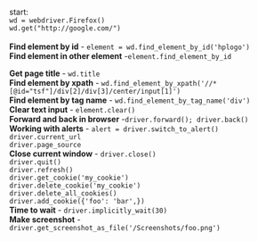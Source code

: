 start: <br>
`wd = webdriver.Firefox()`<br>
`wd.get("http://google.com/")`<br>
<br>
**Find element by id** - `element = wd.find_element_by_id('hplogo')` <br>
**Find element in other element** -`element.find_element_by_id`
<br>

**Get page title** - `wd.title`
<br>
**Find element by xpath** - `wd.find_element_by_xpath('//*[@id="tsf"]/div[2]/div[3]/center/input[1]')`
<br>
**Find element by tag name** - `wd.find_element_by_tag_name('div')`
<br>
**Clear text input** - `element.clear()`
<br>
**Forward and back in browser** -`driver.forward();
driver.back()`
<br>
**Working with alerts** - `alert = driver.switch_to_alert()`
<br>
`driver.current_url`
<br>
`driver.page_source`
<br>
**Close current window** - `driver.close()`
<br>
`driver.quit()`
<br>
`driver.refresh()`
<br>
`driver.get_cookie('my_cookie')`
<br>
`driver.delete_cookie('my_cookie')`
<br>
`driver.delete_all_cookies()`
<br>
`driver.add_cookie({'foo': 'bar',})`
<br>
**Time to wait** - `driver.implicitly_wait(30)`
<br>
**Make screenshot** - `driver.get_screenshot_as_file('/Screenshots/foo.png')`
<br>

<br>
